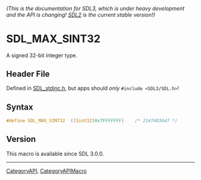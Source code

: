 ###### (This is the documentation for SDL3, which is under heavy development and the API is changing! [SDL2](https://wiki.libsdl.org/SDL2/) is the current stable version!)
# SDL_MAX_SINT32

A signed 32-bit integer type.

## Header File

Defined in [SDL_stdinc.h](https://github.com/libsdl-org/SDL/blob/main/include/SDL3/SDL_stdinc.h), but apps should _only_ `#include <SDL3/SDL.h>`!

## Syntax

```c
#define SDL_MAX_SINT32  ((Sint32)0x7FFFFFFF)    /* 2147483647 */
```

## Version

This macro is available since SDL 3.0.0.

----
[CategoryAPI](CategoryAPI), [CategoryAPIMacro](CategoryAPIMacro)

